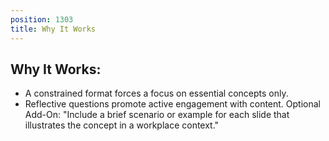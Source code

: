 ```yaml
---
position: 1303
title: Why It Works
---
```


## Why It Works:

- A constrained format forces a focus on essential concepts only.
- Reflective questions promote active engagement with content.
Optional Add-On: "Include a brief scenario or example for each slide that illustrates the concept in a workplace context."